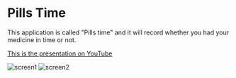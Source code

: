 # Pills Time

This application is called "Pills time" and it will record whether you had your medicine in time or not.

[This is the presentation on YouTube](https://youtu.be/Wv_cH7uQYls)

![screen1](https://i.imgur.com/oENT2he.png)
![screen2](https://i.imgur.com/WDm6glf.png)
